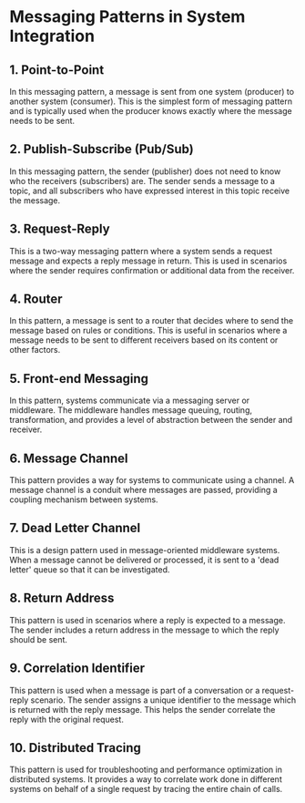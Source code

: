 # Messaging Patterns in System Integration

## 1. Point-to-Point

In this messaging pattern, a message is sent from one system (producer) to another system (consumer). This is the simplest form of messaging pattern and is typically used when the producer knows exactly where the message needs to be sent.

## 2. Publish-Subscribe (Pub/Sub)

In this messaging pattern, the sender (publisher) does not need to know who the receivers (subscribers) are. The sender sends a message to a topic, and all subscribers who have expressed interest in this topic receive the message.

## 3. Request-Reply

This is a two-way messaging pattern where a system sends a request message and expects a reply message in return. This is used in scenarios where the sender requires confirmation or additional data from the receiver.

## 4. Router

In this pattern, a message is sent to a router that decides where to send the message based on rules or conditions. This is useful in scenarios where a message needs to be sent to different receivers based on its content or other factors.

## 5. Front-end Messaging

In this pattern, systems communicate via a messaging server or middleware. The middleware handles message queuing, routing, transformation, and provides a level of abstraction between the sender and receiver.

## 6. Message Channel

This pattern provides a way for systems to communicate using a channel. A message channel is a conduit where messages are passed, providing a coupling mechanism between systems.

## 7. Dead Letter Channel

This is a design pattern used in message-oriented middleware systems. When a message cannot be delivered or processed, it is sent to a 'dead letter' queue so that it can be investigated.

## 8. Return Address

This pattern is used in scenarios where a reply is expected to a message. The sender includes a return address in the message to which the reply should be sent.

## 9. Correlation Identifier

This pattern is used when a message is part of a conversation or a request-reply scenario. The sender assigns a unique identifier to the message which is returned with the reply message. This helps the sender correlate the reply with the original request.

## 10. Distributed Tracing

This pattern is used for troubleshooting and performance optimization in distributed systems. It provides a way to correlate work done in different systems on behalf of a single request by tracing the entire chain of calls.
